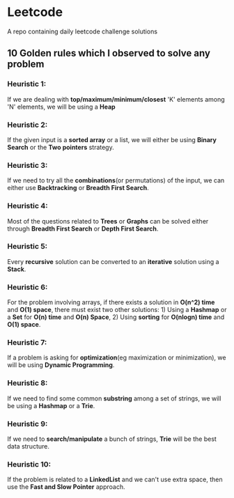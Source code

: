 # Leetcode
A repo containing daily leetcode challenge solutions

## 10 Golden rules which I observed to solve any problem
### Heuristic 1:
If we are dealing with **top/maximum/minimum/closest** 'K' elements among 'N' elements, we will be using a **Heap**

### Heuristic 2:
If the given input is a **sorted array** or a list, we will either be using **Binary Search** or the **Two pointers** strategy.

### Heuristic 3:
If we need to try all the **combinations**(or permutations) of the input, we can either use **Backtracking** or **Breadth First Search**.

### Heuristic 4:
Most of the questions related to **Trees** or **Graphs** can be solved either through **Breadth First Search** or **Depth First Search**.

### Heuristic 5:
Every **recursive** solution can be converted to an **iterative** solution using a **Stack**.

### Heuristic 6:
For the problem involving arrays, if there exists a solution in **O(n^2) time** and **O(1) space**, there must exist two other solutions: 1) Using a **Hashmap** or a **Set** for **O(n) time** and **O(n) Space**, 2) Using **sorting** for **O(nlogn) time** and **O(1) space**.

### Heuristic 7:
If a problem is asking for **optimization**(eg maximization or minimization), we will be using **Dynamic Programming**.

### Heuristic 8:
If we need to find some common **substring** among a set of strings, we will be using a **Hashmap** or a **Trie**.

### Heuristic 9:
If we need to **search/manipulate** a bunch of strings, **Trie** will be the best data structure.

### Heuristic 10:
If the problem is related to a **LinkedList** and we can't use extra space, then use the **Fast and Slow Pointer** approach.
